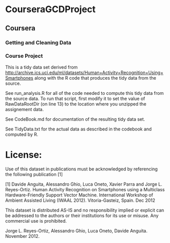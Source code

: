 # CourseraGCDProject

## Coursera
### Getting and Cleaning Data
### Course Project

This is a tidy data set derived from http://archive.ics.uci.edu/ml/datasets/Human+Activity+Recognition+Using+Smartphones
along with the R code that produces the tidy data from the source.

See run_analysis.R for all of the code needed to compute this tidy data from the
source data. To run that script, first modify it to set the value of RawDataRootDir
(on line 13) to the location where you unzipped the assignement data.

See CodeBook.md for documentation of the resulting tidy data set.

See TidyData.txt for the actual data as described in the codebook and computed by R.

License:
========
Use of this dataset in publications must be acknowledged by referencing the following publication [1] 

[1] Davide Anguita, Alessandro Ghio, Luca Oneto, Xavier Parra and Jorge L. Reyes-Ortiz. Human Activity Recognition on Smartphones using a Multiclass Hardware-Friendly Support Vector Machine. International Workshop of Ambient Assisted Living (IWAAL 2012). Vitoria-Gasteiz, Spain. Dec 2012

This dataset is distributed AS-IS and no responsibility implied or explicit can be addressed to the authors or their institutions for its use or misuse. Any commercial use is prohibited.

Jorge L. Reyes-Ortiz, Alessandro Ghio, Luca Oneto, Davide Anguita. November 2012.
